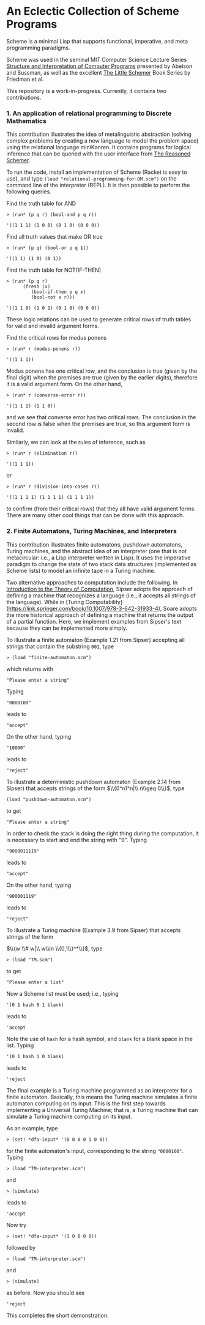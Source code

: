 # An Eclectic Collection of Scheme Programs
Scheme is a minimal Lisp that supports functional, imperative, and meta programming paradigms. 

Scheme was used in the seminal MIT Computer Science Lecture Series [Structure and Interpretation of Computer Programs](https://ocw.mit.edu/courses/6-001-structure-and-interpretation-of-computer-programs-spring-2005/video_galleries/video-lectures/) presented by Abelson and Sussman, as well as the excellent [The Little Schemer](https://mitpress.mit.edu/9780262560993/the-little-schemer/) Book Series by Friedman et al.

This repository is a work-in-progress. Currently, it contains two contributions.

### 1. An application of relational programming to Discrete Mathematics
This contribution illustrates the idea of metalinguistic abstraction (solving complex problems by creating a new language to model the problem space) using the relational language miniKanren. It contains programs for logical inference that can be queried with the user interface from [The Reasoned Schemer](https://mitpress.mit.edu/9780262535519/the-reasoned-schemer/). 

To run the code, install an implementation of Scheme (Racket is easy to use), and type `(load "relational-programming-for-DM.scm")` on the command line of the interpreter (REPL). It is then possible to perform the following queries.

Find the truth table for AND

`> (run* (p q r) (bool-and p q r))`

`'((1 1 1) (1 0 0) (0 1 0) (0 0 0))`

Find all truth values that make OR true 

`> (run* (p q) (bool-or p q 1))`

`'((1 1) (1 0) (0 1))`

Find the truth table for NOT(IF-THEN)

```none
> (run* (p q r)
      (fresh (x)
	     (bool-if-then p q x)
	     (bool-not x r)))
```

`'((1 1 0) (1 0 1) (0 1 0) (0 0 0))`

These logic relations can be used to generate critical rows of truth tables for valid and invalid argument forms.

Find the critical rows for modus ponens

`> (run* r (modus-ponens r))`

`'((1 1 1))`

Modus ponens has one critical row, and the conclusion is true (given by the final digit) when the premises are true (given by the earlier digits), therefore it is a valid argument form. On the other hand,

`> (run* r (converse-error r))`

`'((1 1 1) (1 1 0))`

and we see that converse error has two critical rows. The conclusion in the second row is false when the premises are true, so this argument form is invalid. 

Similarly, we can look at the rules of inference, such as  

`> (run* r (elimination r))`

`'((1 1 1))`

or

`> (run* r (division-into-cases r))`

`'((1 1 1 1) (1 1 1 1) (1 1 1 1))`

to confirm (from their critical rows) that they all have valid argument forms. There are many other cool things that can be done with this approach.

### 2. Finite Automatons, Turing Machines, and Interpreters

This contribution illustrates finite automatons, pushdown automatons, Turing machines, and the abstract idea of an interpreter (one that is not metacircular: i.e., a Lisp interpreter written in Lisp). It uses the imperative paradigm to change the state of two stack data structures (implemented as Scheme lists) to model an infinite tape in a Turing machine. 

Two alternative approaches to computation include the following. In [Introduction to the Theory of Computation](https://au.cengage.com/c/introduction-to-the-theory-of-computation-3e-sipser/9781133187790/), Sipser adopts the approach of defining a machine that recognizes a language (i.e., it accepts all strings of the language). While in [Turing Computability] (https://link.springer.com/book/10.1007/978-3-642-31933-4), Soare adopts the more historical approach of defining a machine that returns the output of a partial function. Here, we implement examples from Sipser's text because they can be implemented more simply. 

To illustrate a finite automaton (Example 1.21 from Sipser) accepting all strings that contain the substring $\texttt{001}$, type 

`> (load "finite-automaton.scm")`

which returns with

`"Please enter a string"`

Typing

`"0000100"`

leads to

`"accept"`

On the other hand, typing

`"10000"`

leads to

`"reject"`

To illustrate a deterministic pushdown automaton (Example 2.14 from Sipser) that accepts strings of the form $\\{0^n1^n|\\ n\\geq 0\\}$, type 

`(load "pushdown-automaton.scm")`

to get

`"Please enter a string"`

In order to check the stack is doing the right thing during the computation, it is necessary to start and end the string with "9". Typing

`"9000011119"`

leads to

`"accept"`

On the other hand, typing

`"900001119"`

leads to

`"reject"`

To illustrate a Turing machine (Example 3.9 from Sipser) that accepts strings of the form 

$\\{w \\# w|\\ w\\in \\{0,1\\}^*\\}$, type 

`> (load "TM.scm")`

to get

`"Please enter a list"`

Now a Scheme list must be used; i.e., typing

`'(0 1 hash 0 1 blank)`

leads to

`'accept`

Note the use of `hash` for a hash symbol, and `blank` for a blank space in the list. Typing

`'(0 1 hash 1 0 blank)`

leads to

`'reject`

The final example is a Turing machine programmed as an interpreter for a finite automaton. Basically, this means the Turing machine simulates a finite automaton computing on its input. This is the first step towards implementing a Universal Turing Machine; that is, a Turing machine that can simulate a Turing machine computing on its input.

As an example, type

`> (set! *dfa-input* '(0 0 0 0 1 0 0))`

for the finite automaton's input, corresponding to the string `"0000100"`. Typing

`> (load "TM-interpreter.scm")` 

and 

`> (simulate)`

leads to

`'accept`

Now try 

`> (set! *dfa-input* '(1 0 0 0 0))`

followed by 

`> (load "TM-interpreter.scm")` 

and 

`> (simulate)`

as before. Now you should see

`'reject`

This completes the short demonstration.

